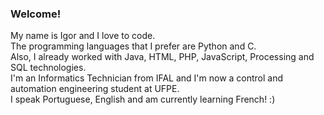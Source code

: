 ### Welcome!
My name is Igor and I love to code.<br />
The programming languages that I prefer are Python and C.<br />
Also, I already worked with Java, HTML, PHP, JavaScript, Processing and SQL technologies.<br />
I'm an Informatics Technician from IFAL and I'm now a control and automation engineering student at UFPE.<br />
I speak Portuguese, English and am currently learning French! :)
